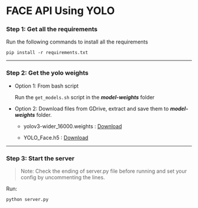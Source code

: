 # FACE API Using YOLO 

### Step 1: Get all the requirements

Run the following commands to install all the requirements

    pip install -r requirements.txt

---

### Step 2: Get the yolo weights

- Option 1: From bash script

    Run the `get_models.sh` script in the _**model-weights**_ folder


- Option 2: Download files from GDrive, extract and save them to _**model-weights**_ folder.
    
    - yolov3-wider_16000.weights : [Download](https://drive.google.com/file/d/1xo_G2GK8Y7DuriRT8RYk9FzxCVjS3ZkO/view?usp=sharing)

    - YOLO_Face.h5 : [Download](https://docs.google.com/uc?export=download&id=1a_pbXPYNj7_Gi6OxUqNo_T23Dt_9CzOV)

---

### Step 3: Start the server

>Note: Check the ending of server.py file before running and set your config by uncommenting the lines.

Run:

    python server.py 


